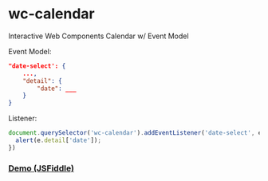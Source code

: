 # wc-calendar
Interactive Web Components Calendar w/ Event Model


Event Model:
```json
"date-select': {
    ..., 
    "detail": {
        "date": ___
    }
}
```

Listener:
```javascript
document.querySelector('wc-calendar').addEventListener('date-select', e => {
  alert(e.detail['date']);
})
```


### **[Demo \(JSFiddle\)](https://jsfiddle.net/quwd0nfe/)**
